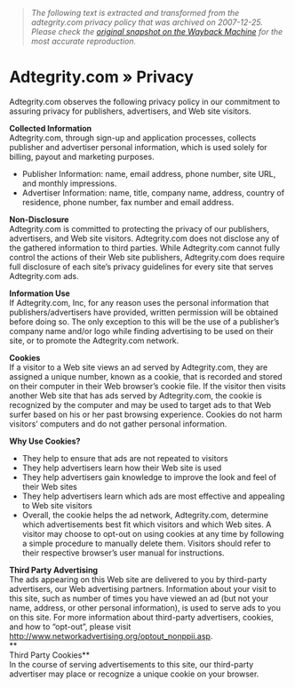> *The following text is extracted and transformed from the adtegrity.com privacy policy that was archived on 2007-12-25. Please check the [original snapshot on the Wayback Machine](https://web.archive.org/web/20071225231243id_/http%3A//www.adtegrity.com/privacy) for the most accurate reproduction.*

# Adtegrity.com » Privacy

Adtegrity.com observes the following privacy policy in our commitment to assuring privacy for publishers, advertisers, and Web site visitors.

**Collected Information**  
Adtegrity.com, through sign-up and application processes, collects publisher and advertiser personal information, which is used solely for billing, payout and marketing purposes.

  * Publisher Information: name, email address, phone number, site URL, and monthly impressions.
  * Advertiser Information: name, title, company name, address, country of residence, phone number, fax number and email address.



**Non-Disclosure**  
Adtegrity.com is committed to protecting the privacy of our publishers, advertisers, and Web site visitors. Adtegrity.com does not disclose any of the gathered information to third parties. While Adtegrity.com cannot fully control the actions of their Web site publishers, Adtegrity.com does require full disclosure of each site’s privacy guidelines for every site that serves Adtegrity.com ads.

**Information Use**  
If Adtegrity.com, Inc, for any reason uses the personal information that publishers/advertisers have provided, written permission will be obtained before doing so. The only exception to this will be the use of a publisher’s company name and/or logo while finding advertising to be used on their site, or to promote the Adtegrity.com network.

**Cookies**  
If a visitor to a Web site views an ad served by Adtegrity.com, they are assigned a unique number, known as a cookie, that is recorded and stored on their computer in their Web browser’s cookie file. If the visitor then visits another Web site that has ads served by Adtegrity.com, the cookie is recognized by the computer and may be used to target ads to that Web surfer based on his or her past browsing experience. Cookies do not harm visitors’ computers and do not gather personal information.

**Why Use Cookies?**

  * They help to ensure that ads are not repeated to visitors
  * They help advertisers learn how their Web site is used
  * They help advertisers gain knowledge to improve the look and feel of their Web sites
  * They help advertisers learn which ads are most effective and appealing to Web site visitors
  * Overall, the cookie helps the ad network, Adtegrity.com, determine which advertisements best fit which visitors and which Web sites. A visitor may choose to opt-out on using cookies at any time by following a simple procedure to manually delete them. Visitors should refer to their respective browser’s user manual for instructions.



**Third Party Advertising**  
The ads appearing on this Web site are delivered to you by third-party advertisers, our Web advertising partners. Information about your visit to this site, such as number of times you have viewed an ad (but not your name, address, or other personal information), is used to serve ads to you on this site. For more information about third-party advertisers, cookies, and how to “opt-out”, please visit http://www.networkadvertising.org/optout_nonppii.asp.  
**  
Third Party Cookies**  
In the course of serving advertisements to this site, our third-party advertiser may place or recognize a unique cookie on your browser. 
